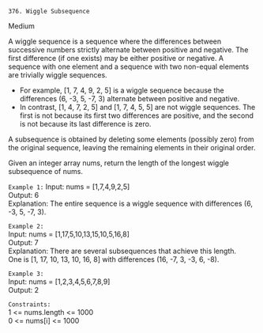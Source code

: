 ``376. Wiggle Subsequence``

Medium

A wiggle sequence is a sequence where the differences between successive numbers strictly alternate between positive and negative. The first difference (if one exists) may be either positive or negative. A sequence with one element and a sequence with two non-equal elements are trivially wiggle sequences.

- For example, [1, 7, 4, 9, 2, 5] is a wiggle sequence because the differences (6, -3, 5, -7, 3) alternate between positive and negative.
- In contrast, [1, 4, 7, 2, 5] and [1, 7, 4, 5, 5] are not wiggle sequences. The first is not because its first two differences are positive, and the second is not because its last difference is zero.

A subsequence is obtained by deleting some elements (possibly zero) from the original sequence, leaving the remaining elements in their original order.

Given an integer array nums, return the length of the longest wiggle subsequence of nums.

``Example 1:``
Input: nums = [1,7,4,9,2,5]  
Output: 6  
Explanation: The entire sequence is a wiggle sequence with differences (6, -3, 5, -7, 3).

``Example 2:``  
Input: nums = [1,17,5,10,13,15,10,5,16,8]  
Output: 7  
Explanation: There are several subsequences that achieve this length.  
One is [1, 17, 10, 13, 10, 16, 8] with differences (16, -7, 3, -3, 6, -8).  

``Example 3:``  
Input: nums = [1,2,3,4,5,6,7,8,9]  
Output: 2  

``Constraints:``  
1 <= nums.length <= 1000  
0 <= nums[i] <= 1000